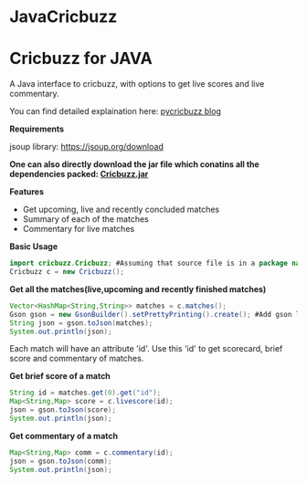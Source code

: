 # JavaCricbuzz

# <b>Cricbuzz for JAVA</b>
A Java interface to cricbuzz, with options to get live scores and live commentary.

You can find detailed explaination here: <a href = "https://cricstatshub.com/2017/12/03/cricket-api-for-python/">pycricbuzz blog</a>

<b>Requirements</b>

jsoup library: https://jsoup.org/download

<b>One can also directly download the jar file which conatins all the dependencies packed: <a href="https://drive.google.com/open?id=1T-nWER9LmfLPatJbn5gKfvKaJe6qEnZ2">Cricbuzz.jar</a></b>

<b>Features</b>
<ul>
<li>Get upcoming, live and recently concluded matches</li>
<li>Summary of each of the matches</li>
<li>Commentary for live matches</li>
</ul>

<b>Basic Usage</b>
```java
import cricbuzz.Cricbuzz; #Assuming that source file is in a package named cricbuzz
Cricbuzz c = new Cricbuzz();
```

<b>Get all the matches(live,upcoming and recently finished matches)</b>

```java
Vector<HashMap<String,String>> matches = c.matches();
Gson gson = new GsonBuilder().setPrettyPrinting().create(); #Add gson library in case you want a pretty output
String json = gson.toJson(matches);
System.out.println(json);
```
Each match will have an attribute 'id'. Use this 'id' to get scorecard, brief score and commentary of matches.

<b>Get brief score of a match</b>

```java
String id = matches.get(0).get("id");
Map<String,Map> score = c.livescore(id);
json = gson.toJson(score);
System.out.println(json);
```

<b>Get commentary of a match</b>

```java
Map<String,Map> comm = c.commentary(id);
json = gson.toJson(comm);
System.out.println(json);
```


